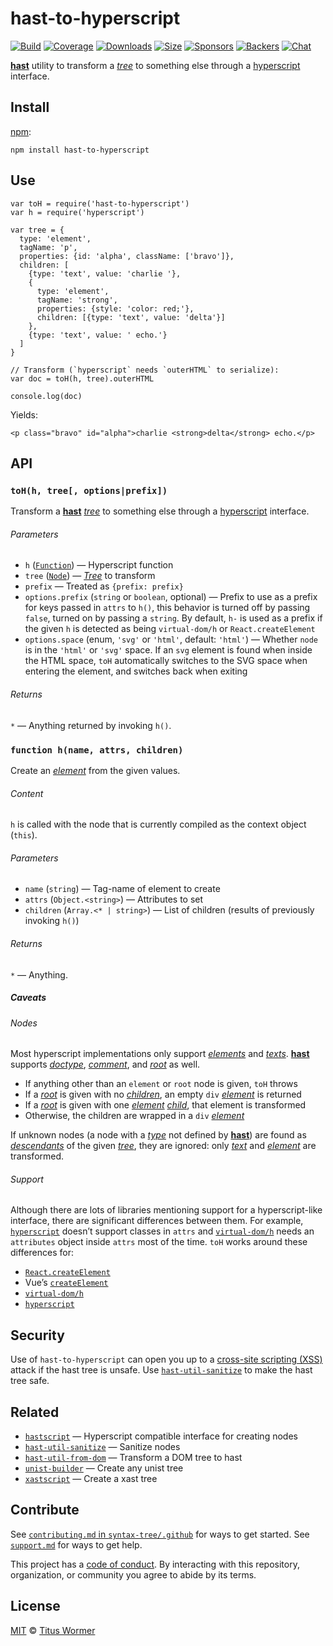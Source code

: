 hast-to-hyperscript
===================

[![Build](https://img.shields.io/travis/syntax-tree/hast-to-hyperscript.svg)](https://travis-ci.org/syntax-tree/hast-to-hyperscript) [![Coverage](https://img.shields.io/codecov/c/github/syntax-tree/hast-to-hyperscript.svg)](https://codecov.io/github/syntax-tree/hast-to-hyperscript) [![Downloads](https://img.shields.io/npm/dm/hast-to-hyperscript.svg)](https://www.npmjs.com/package/hast-to-hyperscript) [![Size](https://img.shields.io/bundlephobia/minzip/hast-to-hyperscript.svg)](https://bundlephobia.com/result?p=hast-to-hyperscript) [![Sponsors](https://opencollective.com/unified/sponsors/badge.svg)](https://opencollective.com/unified) [![Backers](https://opencollective.com/unified/backers/badge.svg)](https://opencollective.com/unified) [![Chat](https://img.shields.io/badge/chat-discussions-success.svg)](https://github.com/syntax-tree/unist/discussions)

[**hast**](https://github.com/syntax-tree/hast) utility to transform a [*tree*](https://github.com/syntax-tree/unist#tree) to something else through a [hyperscript](https://github.com/hyperhype/hyperscript) interface.

Install
-------

[npm](https://docs.npmjs.com/cli/install):

    npm install hast-to-hyperscript

Use
---

    var toH = require('hast-to-hyperscript')
    var h = require('hyperscript')

    var tree = {
      type: 'element',
      tagName: 'p',
      properties: {id: 'alpha', className: ['bravo']},
      children: [
        {type: 'text', value: 'charlie '},
        {
          type: 'element',
          tagName: 'strong',
          properties: {style: 'color: red;'},
          children: [{type: 'text', value: 'delta'}]
        },
        {type: 'text', value: ' echo.'}
      ]
    }

    // Transform (`hyperscript` needs `outerHTML` to serialize):
    var doc = toH(h, tree).outerHTML

    console.log(doc)

Yields:

    <p class="bravo" id="alpha">charlie <strong>delta</strong> echo.</p>

API
---

### `toH(h, tree[, options|prefix])`

Transform a [**hast**](https://github.com/syntax-tree/hast) [*tree*](https://github.com/syntax-tree/unist#tree) to something else through a [hyperscript](https://github.com/hyperhype/hyperscript) interface.

###### Parameters

-   `h` ([`Function`](#function-hname-attrs-children)) — Hyperscript function
-   `tree` ([`Node`](https://github.com/syntax-tree/hast#nodes)) — [*Tree*](https://github.com/syntax-tree/unist#tree) to transform
-   `prefix` — Treated as `{prefix: prefix}`
-   `options.prefix` (`string` or `boolean`, optional) — Prefix to use as a prefix for keys passed in `attrs` to `h()`, this behavior is turned off by passing `false`, turned on by passing a `string`. By default, `h-` is used as a prefix if the given `h` is detected as being `virtual-dom/h` or `React.createElement`
-   `options.space` (enum, `'svg'` or `'html'`, default: `'html'`) — Whether `node` is in the `'html'` or `'svg'` space. If an `svg` element is found when inside the HTML space, `toH` automatically switches to the SVG space when entering the element, and switches back when exiting

###### Returns

`*` — Anything returned by invoking `h()`.

### `function h(name, attrs, children)`

Create an [*element*](https://github.com/syntax-tree/hast#element) from the given values.

###### Content

`h` is called with the node that is currently compiled as the context object (`this`).

###### Parameters

-   `name` (`string`) — Tag-name of element to create
-   `attrs` (`Object.<string>`) — Attributes to set
-   `children` (`Array.<* | string>`) — List of children (results of previously invoking `h()`)

###### Returns

`*` — Anything.

##### Caveats

###### Nodes

Most hyperscript implementations only support [*elements*](https://github.com/syntax-tree/hast#element) and [*texts*](https://github.com/syntax-tree/hast#text). [**hast**](https://github.com/syntax-tree/hast) supports [*doctype*](https://github.com/syntax-tree/hast#doctype), [*comment*](https://github.com/syntax-tree/hast#comment), and [*root*](https://github.com/syntax-tree/hast#root) as well.

-   If anything other than an `element` or `root` node is given, `toH` throws
-   If a [*root*](https://github.com/syntax-tree/hast#root) is given with no [*children*](https://github.com/syntax-tree/unist#child), an empty `div` [*element*](https://github.com/syntax-tree/hast#element) is returned
-   If a [*root*](https://github.com/syntax-tree/hast#root) is given with one [*element*](https://github.com/syntax-tree/hast#element) [*child*](https://github.com/syntax-tree/unist#child), that element is transformed
-   Otherwise, the children are wrapped in a `div` [*element*](https://github.com/syntax-tree/hast#element)

If unknown nodes (a node with a [*type*](https://github.com/syntax-tree/unist#type) not defined by [**hast**](https://github.com/syntax-tree/hast)) are found as [*descendants*](https://github.com/syntax-tree/unist#descendant) of the given [*tree*](https://github.com/syntax-tree/unist#tree), they are ignored: only [*text*](https://github.com/syntax-tree/hast#text) and [*element*](https://github.com/syntax-tree/hast#element) are transformed.

###### Support

Although there are lots of libraries mentioning support for a hyperscript-like interface, there are significant differences between them. For example, [`hyperscript`](https://github.com/hyperhype/hyperscript) doesn’t support classes in `attrs` and [`virtual-dom/h`](https://github.com/Matt-Esch/virtual-dom/tree/HEAD/virtual-hyperscript) needs an `attributes` object inside `attrs` most of the time. `toH` works around these differences for:

-   [`React.createElement`](https://reactjs.org/docs/glossary.html#react-elements)
-   Vue’s [`createElement`](https://vuejs.org/v2/guide/render-function.html#createElement-Arguments)
-   [`virtual-dom/h`](https://github.com/Matt-Esch/virtual-dom/tree/HEAD/virtual-hyperscript)
-   [`hyperscript`](https://github.com/hyperhype/hyperscript)

Security
--------

Use of `hast-to-hyperscript` can open you up to a [cross-site scripting (XSS)](https://en.wikipedia.org/wiki/Cross-site_scripting) attack if the hast tree is unsafe. Use [`hast-util-sanitize`](https://github.com/syntax-tree/hast-util-sanitize) to make the hast tree safe.

Related
-------

-   [`hastscript`](https://github.com/syntax-tree/hastscript) — Hyperscript compatible interface for creating nodes
-   [`hast-util-sanitize`](https://github.com/syntax-tree/hast-util-sanitize) — Sanitize nodes
-   [`hast-util-from-dom`](https://github.com/syntax-tree/hast-util-from-dom) — Transform a DOM tree to hast
-   [`unist-builder`](https://github.com/syntax-tree/unist-builder) — Create any unist tree
-   [`xastscript`](https://github.com/syntax-tree/xastscript) — Create a xast tree

Contribute
----------

See [`contributing.md` in `syntax-tree/.github`](https://github.com/syntax-tree/.github/blob/HEAD/contributing.md) for ways to get started. See [`support.md`](https://github.com/syntax-tree/.github/blob/HEAD/support.md) for ways to get help.

This project has a [code of conduct](https://github.com/syntax-tree/.github/blob/HEAD/code-of-conduct.md). By interacting with this repository, organization, or community you agree to abide by its terms.

License
-------

[MIT](license) © [Titus Wormer](https://wooorm.com)
